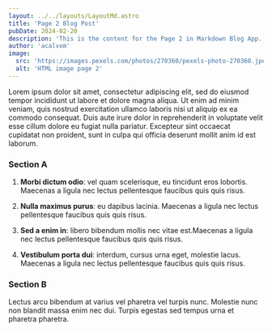 ```yaml
---
layout: ../../layouts/LayoutMd.astro
title: 'Page 2 Blog Post'
pubDate: 2024-02-20
description: 'This is the content for the Page 2 in Markdown Blog App.'
author: 'acalvom'
image:
  src: 'https://images.pexels.com/photos/270360/pexels-photo-270360.jpeg'
  alt: 'HTML image page 2'
---
```


Lorem ipsum dolor sit amet, consectetur adipiscing elit, sed do eiusmod tempor incididunt ut labore et dolore magna aliqua. Ut enim ad minim veniam, quis nostrud exercitation ullamco laboris nisi ut aliquip ex ea commodo consequat. Duis aute irure dolor in reprehenderit in voluptate velit esse cillum dolore eu fugiat nulla pariatur. Excepteur sint occaecat cupidatat non proident, sunt in culpa qui officia deserunt mollit anim id est laborum.

### Section A

1. **Morbi dictum odio**: vel quam scelerisque, eu tincidunt eros lobortis. Maecenas a ligula nec lectus pellentesque faucibus quis quis risus.

2. **Nulla maximus purus**: eu dapibus lacinia. Maecenas a ligula nec lectus pellentesque faucibus quis quis risus.

3. **Sed a enim in**: libero bibendum mollis nec vitae est.Maecenas a ligula nec lectus pellentesque faucibus quis quis risus.

4. **Vestibulum porta dui**: interdum, cursus urna eget, molestie lacus.
   Maecenas a ligula nec lectus pellentesque faucibus quis quis risus.

### Section B

Lectus arcu bibendum at varius vel pharetra vel turpis nunc. Molestie nunc non blandit massa enim nec dui. Turpis egestas sed tempus urna et pharetra pharetra.
